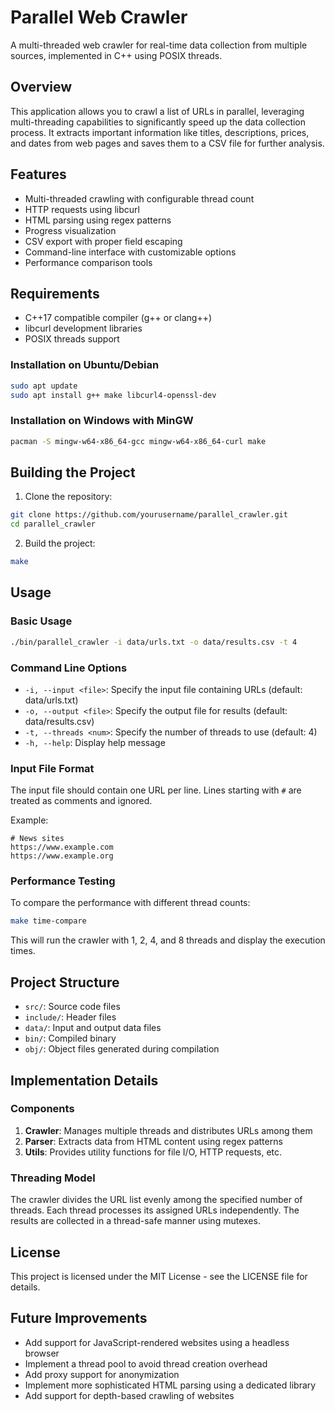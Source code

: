 # Parallel Web Crawler

A multi-threaded web crawler for real-time data collection from multiple sources, implemented in C++ using POSIX threads.

## Overview

This application allows you to crawl a list of URLs in parallel, leveraging multi-threading capabilities to significantly speed up the data collection process. It extracts important information like titles, descriptions, prices, and dates from web pages and saves them to a CSV file for further analysis.

## Features

- Multi-threaded crawling with configurable thread count
- HTTP requests using libcurl
- HTML parsing using regex patterns
- Progress visualization
- CSV export with proper field escaping
- Command-line interface with customizable options
- Performance comparison tools

## Requirements

- C++17 compatible compiler (g++ or clang++)
- libcurl development libraries
- POSIX threads support

### Installation on Ubuntu/Debian

```bash
sudo apt update
sudo apt install g++ make libcurl4-openssl-dev
```

### Installation on Windows with MinGW

```bash
pacman -S mingw-w64-x86_64-gcc mingw-w64-x86_64-curl make
```

## Building the Project

1. Clone the repository:
```bash
git clone https://github.com/yourusername/parallel_crawler.git
cd parallel_crawler
```

2. Build the project:
```bash
make
```

## Usage

### Basic Usage

```bash
./bin/parallel_crawler -i data/urls.txt -o data/results.csv -t 4
```

### Command Line Options

- `-i, --input <file>`: Specify the input file containing URLs (default: data/urls.txt)
- `-o, --output <file>`: Specify the output file for results (default: data/results.csv)
- `-t, --threads <num>`: Specify the number of threads to use (default: 4)
- `-h, --help`: Display help message

### Input File Format

The input file should contain one URL per line. Lines starting with `#` are treated as comments and ignored.

Example:
```
# News sites
https://www.example.com
https://www.example.org
```

### Performance Testing

To compare the performance with different thread counts:

```bash
make time-compare
```

This will run the crawler with 1, 2, 4, and 8 threads and display the execution times.

## Project Structure

- `src/`: Source code files
- `include/`: Header files
- `data/`: Input and output data files
- `bin/`: Compiled binary
- `obj/`: Object files generated during compilation

## Implementation Details

### Components

1. **Crawler**: Manages multiple threads and distributes URLs among them
2. **Parser**: Extracts data from HTML content using regex patterns
3. **Utils**: Provides utility functions for file I/O, HTTP requests, etc.

### Threading Model

The crawler divides the URL list evenly among the specified number of threads. Each thread processes its assigned URLs independently. The results are collected in a thread-safe manner using mutexes.

## License

This project is licensed under the MIT License - see the LICENSE file for details.

## Future Improvements

- Add support for JavaScript-rendered websites using a headless browser
- Implement a thread pool to avoid thread creation overhead
- Add proxy support for anonymization
- Implement more sophisticated HTML parsing using a dedicated library
- Add support for depth-based crawling of websites 